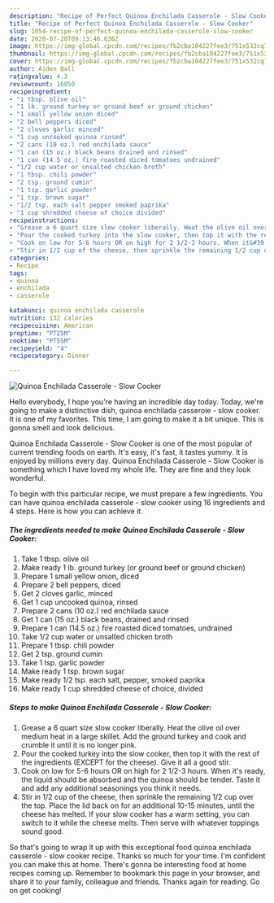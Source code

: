 ```yaml
---
description: "Recipe of Perfect Quinoa Enchilada Casserole - Slow Cooker"
title: "Recipe of Perfect Quinoa Enchilada Casserole - Slow Cooker"
slug: 1054-recipe-of-perfect-quinoa-enchilada-casserole-slow-cooker
date: 2020-07-20T09:13:46.636Z
image: https://img-global.cpcdn.com/recipes/fb2cba104227fee3/751x532cq70/quinoa-enchilada-casserole-slow-cooker-recipe-main-photo.jpg
thumbnail: https://img-global.cpcdn.com/recipes/fb2cba104227fee3/751x532cq70/quinoa-enchilada-casserole-slow-cooker-recipe-main-photo.jpg
cover: https://img-global.cpcdn.com/recipes/fb2cba104227fee3/751x532cq70/quinoa-enchilada-casserole-slow-cooker-recipe-main-photo.jpg
author: Aiden Ball
ratingvalue: 4.3
reviewcount: 16050
recipeingredient:
- "1 tbsp. olive oil"
- "1 lb. ground turkey or ground beef or ground chicken"
- "1 small yellow onion diced"
- "2 bell peppers diced"
- "2 cloves garlic minced"
- "1 cup uncooked quinoa rinsed"
- "2 cans (10 oz.) red enchilada sauce"
- "1 can (15 oz.) black beans drained and rinsed"
- "1 can (14.5 oz.) fire roasted diced tomatoes undrained"
- "1/2 cup water or unsalted chicken broth"
- "1 tbsp. chili powder"
- "2 tsp. ground cumin"
- "1 tsp. garlic powder"
- "1 tsp. brown sugar"
- "1/2 tsp. each salt pepper smoked paprika"
- "1 cup shredded cheese of choice divided"
recipeinstructions:
- "Grease a 6 quart size slow cooker liberally. Heat the olive oil over medium heat in a large skillet. Add the ground turkey and cook and crumble it until it is no longer pink."
- "Pour the cooked turkey into the slow cooker, then top it with the rest of the ingredients (EXCEPT for the cheese). Give it all a good stir."
- "Cook on low for 5-6 hours OR on high for 2 1/2-3 hours. When it&#39;s ready, the liquid should be absorbed and the quinoa should be tender. Taste it and add any additional seasonings you think it needs."
- "Stir in 1/2 cup of the cheese, then sprinkle the remaining 1/2 cup over the top. Place the lid back on for an additional 10-15 minutes, until the cheese has melted. If your slow cooker has a warm setting, you can switch to it while the cheese melts. Then serve with whatever toppings sound good."
categories:
- Recipe
tags:
- quinoa
- enchilada
- casserole

katakunci: quinoa enchilada casserole 
nutrition: 132 calories
recipecuisine: American
preptime: "PT25M"
cooktime: "PT55M"
recipeyield: "4"
recipecategory: Dinner

---
```



![Quinoa Enchilada Casserole - Slow Cooker](https://img-global.cpcdn.com/recipes/fb2cba104227fee3/751x532cq70/quinoa-enchilada-casserole-slow-cooker-recipe-main-photo.jpg)

Hello everybody, I hope you're having an incredible day today. Today, we're going to make a distinctive dish, quinoa enchilada casserole - slow cooker. It is one of my favorites. This time, I am going to make it a bit unique. This is gonna smell and look delicious.

Quinoa Enchilada Casserole - Slow Cooker is one of the most popular of current trending foods on earth. It's easy, it's fast, it tastes yummy. It is enjoyed by millions every day. Quinoa Enchilada Casserole - Slow Cooker is something which I have loved my whole life. They are fine and they look wonderful.




To begin with this particular recipe, we must prepare a few ingredients. You can have quinoa enchilada casserole - slow cooker using 16 ingredients and 4 steps. Here is how you can achieve it.

<!--inarticleads1-->

##### The ingredients needed to make Quinoa Enchilada Casserole - Slow Cooker:

1. Take 1 tbsp. olive oil
1. Make ready 1 lb. ground turkey (or ground beef or ground chicken)
1. Prepare 1 small yellow onion, diced
1. Prepare 2 bell peppers, diced
1. Get 2 cloves garlic, minced
1. Get 1 cup uncooked quinoa, rinsed
1. Prepare 2 cans (10 oz.) red enchilada sauce
1. Get 1 can (15 oz.) black beans, drained and rinsed
1. Prepare 1 can (14.5 oz.) fire roasted diced tomatoes, undrained
1. Take 1/2 cup water or unsalted chicken broth
1. Prepare 1 tbsp. chili powder
1. Get 2 tsp. ground cumin
1. Take 1 tsp. garlic powder
1. Make ready 1 tsp. brown sugar
1. Make ready 1/2 tsp. each salt, pepper, smoked paprika
1. Make ready 1 cup shredded cheese of choice, divided




<!--inarticleads2-->

##### Steps to make Quinoa Enchilada Casserole - Slow Cooker:

1. Grease a 6 quart size slow cooker liberally. Heat the olive oil over medium heat in a large skillet. Add the ground turkey and cook and crumble it until it is no longer pink.
1. Pour the cooked turkey into the slow cooker, then top it with the rest of the ingredients (EXCEPT for the cheese). Give it all a good stir.
1. Cook on low for 5-6 hours OR on high for 2 1/2-3 hours. When it&#39;s ready, the liquid should be absorbed and the quinoa should be tender. Taste it and add any additional seasonings you think it needs.
1. Stir in 1/2 cup of the cheese, then sprinkle the remaining 1/2 cup over the top. Place the lid back on for an additional 10-15 minutes, until the cheese has melted. If your slow cooker has a warm setting, you can switch to it while the cheese melts. Then serve with whatever toppings sound good.




So that's going to wrap it up with this exceptional food quinoa enchilada casserole - slow cooker recipe. Thanks so much for your time. I'm confident you can make this at home. There's gonna be interesting food at home recipes coming up. Remember to bookmark this page in your browser, and share it to your family, colleague and friends. Thanks again for reading. Go on get cooking!
